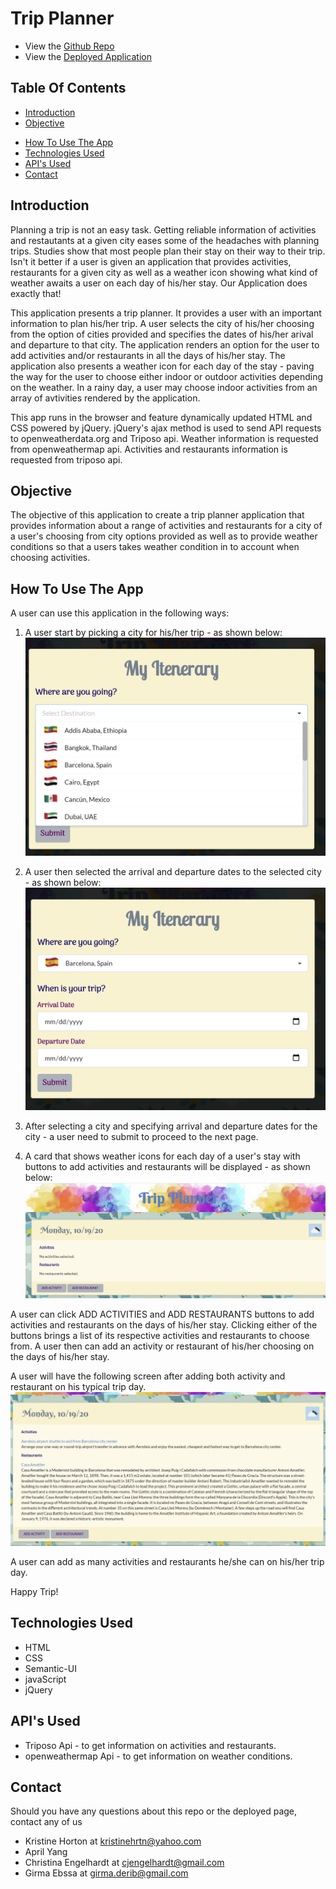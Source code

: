 <!-- Flag icons sourced from : https://www.countryflags.com/en/ -->
# Trip Planner
* View the [Github Repo](https://github.com/girmaD/Trip-Planner/tree/main)
* View the [Deployed Application](https://girmad.github.io/Trip-Planner/)
## Table Of Contents
* [Introduction](#Introduction)
* [Objective](#Objective)
<!-- * [Snap shot of the UI](#snap-shot-of-the-UI) -->
* [How To Use The App](#How-To-Use-The-App)
* [Technologies Used](#Technologies-Used)
* [API's Used](#API's-Used)
* [Contact](Contact)

## Introduction
Planning a trip is not an easy task. Getting reliable information of activities and restautants at a given city eases some of the headaches with planning trips. Studies show that most people plan their stay on their way to their trip. Isn't it better if a user is given an application that provides activities, restaurants for a given city as well as a weather icon showing what kind of weather awaits a user on each day of his/her stay. Our Application does exactly that!

This application presents a trip planner. It provides a user with an important information to plan his/her trip. A user selects the city of his/her choosing from the option of cities provided and specifies the dates of his/her arival and departure to that city. The application renders an option for the user to add activities and/or restaurants in all the days of his/her stay. The application also presents a weather icon for each day of the stay - paving the way for the user to choose either indoor or outdoor activities depending on the weather. In a rainy day, a user may choose indoor activities from an array of avtivities rendered by the application.

This app runs in the browser and feature dynamically updated HTML and CSS powered by jQuery. jQuery's ajax method is used to send API requests to openweatherdata.org and Triposo api. Weather information is requested from  openweathermap api. Activities and restaurants information is requested from triposo api.

## Objective

The objective of this application to create a trip planner application that provides information about a range of activities and restaurants for a city of a user's choosing from city options provided as well as to provide weather conditions so that a users takes weather condition in to account when choosing activities.

## How To Use The App

A user can use this application in the following ways:
1. A user start by picking a city for his/her trip - as shown below:
![Alt text](./images/screenShots/cityChoice.png)

2. A user then selected the arrival and departure dates to the selected city - as shown below:
![Alt text](./images/screenShots/datesChoice.png)

3. After selecting a city and specifying arrival and departure dates for the city - a user need to submit to proceed to the next page.

4. A card that shows weather icons for each day of a user's stay with buttons to add activities and restaurants will be displayed - as shown below:
![Alt text](./images/screenShots/datesCard.png)

A user can click ADD ACTIVITIES and ADD RESTAURANTS buttons to add activities and restaurants on the days of his/her stay. Clicking either of the buttons brings a list of its respective activities and restaurants to choose from. A user then can add an activity or restaurant of his/her choosing on the days of his/her stay.

A user will have the following screen after adding both activity and restaurant on his typical trip day.
![Alt text](./images/screenShots/actAndResAdded.png)

A user can add as many activities and restaurants he/she can on his/her trip day.

Happy Trip!

## Technologies Used

- HTML
- CSS
- Semantic-UI
- javaScript
- jQuery

## API's Used

- Triposo Api - to get information on activities and restaurants.
- openweathermap Api - to get information on weather conditions.

## Contact

Should you have any questions about this repo or the deployed page, contact any of us

- Kristine Horton at [kristinehrtn@yahoo.com](mailto:kristinehrtn@yahoo.com)
- April Yang []() 
- Christina Engelhardt at [cjengelhardt@gmail.com](mailto:cjengelhardt@gmail.com)
- Girma Ebssa at [girma.derib@gmail.com](mailto:girma.derib@gmail.com)


